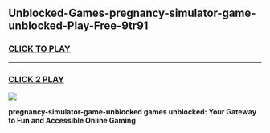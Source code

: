 
## Unblocked-Games-pregnancy-simulator-game-unblocked-Play-Free-9tr91
<h3>
<a href="https://premium76.site?title=pregnancy-simulator-game-unblocked&ref=23A">CLICK TO PLAY</a></h3>
<hr>

<h3>
<a href="https://premium76.site?title=pregnancy-simulator-game-unblocked&ref=23A">CLICK 2 PLAY</a>
  
</h3>

<a href="https://premium76.site?title=pregnancy-simulator-game-unblocked&ref=23A"><img src="https://clearcache.store/games.png"></a>


**pregnancy-simulator-game-unblocked games unblocked: Your Gateway to Fun and Accessible Online Gaming**
